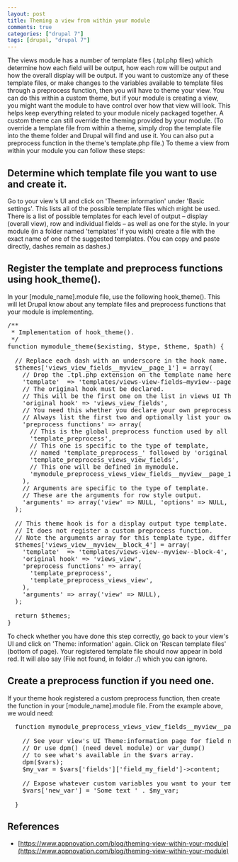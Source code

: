 ```yaml
---
layout: post
title: Theming a view from within your module
comments: true
categories: ["drupal 7"]
tags: [drupal, "drupal 7"]
---
```


The views module has a number of template files (.tpl.php files) which determine how each field will be output, how each row will be output and how the overall display will be output. If you want to customize any of these template files, or make changes to the variables available to template files through a preprocess function, then you will have to theme your view. You can do this within a custom theme, but if your module is creating a view, you might want the module to have control over how that view will look. This helps keep everything related to your module nicely packaged together. A custom theme can still override the theming provided by your module. (To override a template file from within a theme, simply drop the template file into the theme folder and Drupal will find and use it. You can also put a preprocess function in the theme's template.php file.) To theme a view from within your module you can follow these steps:

## Determine which template file you want to use and create it.

Go to your view's UI and click on 'Theme: information' under 'Basic settings'. This lists all of the possible template files which might be used. There is a list of possible templates for each level of output – display (overall view), row and individual fields – as well as one for the style. In your module (in a folder named 'templates' if you wish) create a file with the exact name of one of the suggested templates. (You can copy and paste directly, dashes remain as dashes.)

## Register the template and preprocess functions using hook_theme().

In your [module_name].module file, use the following hook_theme(). This will let Drupal know about any template files and preprocess functions that your module is implementing.

<pre>
/**
 * Implementation of hook_theme().
 */
function mymodule_theme($existing, $type, $theme, $path) { 
 
  // Replace each dash with an underscore in the hook name.
  $themes['views_view_fields__myview__page_1'] = array(
    // Drop the .tpl.php extension on the template name here.
    'template'  => 'templates/views-view-fields—myview--page-1',
    // The original hook must be declared.
    // This will be the first one on the list in views UI Theme:information page.
    'original hook' => 'views_view_fields',
    // You need this whether you declare your own preprocess function or not.
    // Always list the first two and optionally list your own function last.
    'preprocess functions' => array(
      // This is the global preprocess function used by all templates.
      'template_preprocess',
      // This one is specific to the type of template, 
      // named 'template_preprocess_' followed by 'original hook' name.
      'template_preprocess_views_view_fields',
      // This one will be defined in mymodule.
      'mymodule_preprocess_views_view_fields__myview__page_1',
    ),
    // Arguments are specific to the type of template.
    // These are the arguments for row style output.
    'arguments' => array('view' => NULL, 'options' => NULL, 'row' => NULL),
  );

  // This theme hook is for a display output type template.
  // It does not register a custom preprocess function.
  // Note the arguments array for this template type, different from above.  
  $themes['views_view__myview__block_4'] = array(
    'template'  => 'templates/views-view--myview--block-4',
    'original hook' => 'views_view',
    'preprocess functions' => array(
      'template_preprocess',
      'template_preprocess_views_view',
    ),
    'arguments' => array('view' => NULL),
  );
  
  return $themes;
}
</pre>

To check whether you have done this step correctly, go back to your view's UI and click on 'Theme: information' again. Click on 'Rescan template files' (bottom of page). Your registered template file should now appear in bold red. It will also say (File not found, in folder ./) which you can ignore.

## Create a preprocess function if you need one.

If your theme hook registered a custom preprocess function, then create the function in your [module_name].module file. From the example above, we would need:

<pre>
  function mymodule_preprocess_views_view_fields__myview__page_1(&$vars) {

    // See your view's UI Theme:information page for field names.
    // Or use dpm() (need devel module) or var_dump() 
    // to see what's available in the $vars array.
    dpm($vars);
    $my_var = $vars['fields']['field_my_field']->content;

    // Expose whatever custom variables you want to your template file.
    $vars['new_var'] = 'Some text ' . $my_var; 
    
  }
</pre>

## References

* [https://www.appnovation.com/blog/theming-view-within-your-module](https://www.appnovation.com/blog/theming-view-within-your-module)
